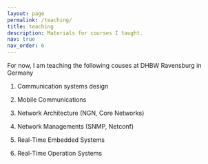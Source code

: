 ```yaml
---
layout: page
permalink: /teaching/
title: teaching
description: Materials for courses I taught.
nav: true
nav_order: 6
---
```


For now, I am teaching the following couses at DHBW Ravensburg in Germany 

1) Communication systems design    
  
2) Mobile Communications
  
3) Network Architecture (NGN, Core Networks)  
  
4) Network Managements (SNMP, Netconf)  

5) Real-Time Embedded Systems  

6) Real-Time Operation Systems  
 

